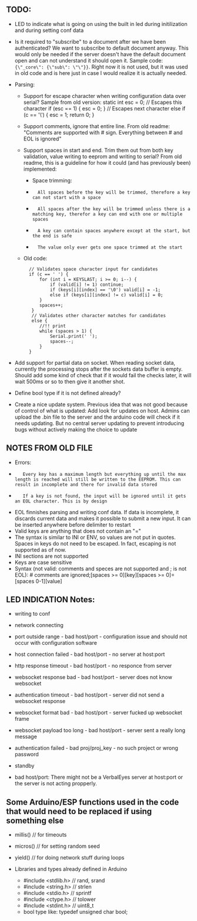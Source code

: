 
## TODO:
* LED to indicate what is going on using the built in led during initilization and during setting conf data

* Is it required to "subscribe" to a document after we have been authenticated? We want to subscribe to default document anyway. This would only be needed if the server doesn't have the default document open and can not understand it should open it. Sample code: `{\"_core\": {\"sub\": \"\"}}`. Right now it is not used, but it was used in old code and is here just in case I would realize it is actually needed.

* Parsing:
	* Support for escape character when writing configuration data over serial? Sample from old version:
			static int esc = 0;
			// Escapes this character
			if (esc == 1) {
				esc = 0;
			}
			// Escapes next character
			else if (c == '\\') {
				esc = 1;
				return 0;
			}

	* Support comments, ignore that entire line. From old readme: "Comments are supported with # sign. Everything between # and EOL is ignored"

	* Support spaces in start and end. Trim them out from both key validation, value writing to eeprom and writing to serial? From old readme, this is a guideline for how it could (and has previously been) implemented:
		* Space trimming:
		*		All spaces before the key will be trimmed, therefore a key can not start with a space
		*		All spaces after the key will be trimmed unless there is a matching key, therefor a key can end with one or multiple spaces
		*		A key can contain spaces anywhere except at the start, but the end is safe
		*		The value only ever gets one space trimmed at the start
	* Old code:

			// Validates space character input for candidates
			if (c == ' ') {
				for (int i = KEYSLAST; i >= 0; i--) {
					if (valid[i] != 1) continue;
					if (keys[i][index] == '\0') valid[i] = -1;
					else if (keys[i][index] != c) valid[i] = 0;
				}
				spaces++;
			 }
			 // Validates other character matches for candidates
			 else {
				//!! print
				while (spaces > 1) {
					Serial.print(' ');
					spaces--;
				}
			}

* Add support for partial data on socket. When reading socket data, currently the processing stops after the sockets data buffer is empty. Should add some kind of check that if it would fail the checks later, it will wait 500ms or so to then give it another shot.

 * Define bool type if it is not defined already?

 * Create a nice update system. Previous idea that was not good because of control of what is updated: Add look for updates on host. Admins can upload the .bin file to the server and the arduino code will check if it needs updating. But no central server updating to prevent introducing bugs without actively making the choice to update

## NOTES FROM OLD FILE

   * Errors:
   *		Every key has a maximum length but everything up until the max length is reached will still be written to the EEPROM. This can result in incomplete and there for invalid data stored
   *		If a key is not found, the input will be ignored until it gets an EOL character. This is by design

   * EOL finnishes parsing and writing conf data. If data is incomplete, it discards current data and makes it possible to submit a new input. It can be inserted anywhere before delimiter to restart
   * Valid keys are anything that does not contain an "="
   * The syntax is similar to INI or ENV, so values are not put in quotes. Spaces in keys do not need to be escaped. In fact, escaping is not supported as of now.
   * INI sections are not supported
   * Keys are case sensitive
   * Syntax (not valid: comments and speces are not supported and ; is not EOL): # comments are ignored;[spaces >= 0][key][spaces >= 0]=[spaces 0-1][value]

## LED INDICATION Notes:
   * writing to conf

   * network connecting

   * port outside range			- bad host/port		-	configuration issue and should not occur with configuration software
   * host connection failed		- bad host/port		-	no server at host:port
   * http response timeout		- bad host/port		-	no responce from server
   * websocket response bad		- bad host/port		-	server does not know websocket
   * authentication timeout		- bad host/port		-	server did not send a websocket response
   * websocket format bad		- bad host/port		-	server fucked up websocket frame
   * websocket payload too long	- bad host/port		-	server sent a really long message

   * authentication failed		- bad proj/proj_key	-	no such project or wrong password

   * standby

   * bad host/port: There might not be a VerbalEyes server at host:port or the server is not acting propperly.

## Some Arduino/ESP functions used in the code that would need to be replaced if using something else
 * millis() // for timeouts
 * micros() // for setting random seed
 * yield() // for doing network stuff during loops

 * Libraries and types already defined in Arduino
 	* #include <stdlib.h> // rand, srand
 	* #include <string.h> // strlen
 	* #include <stdio.h> // sprintf
 	* #include <ctype.h> // tolower
 	* #include <stdint.h> // uint8_t
 	* bool type like: typedef unsigned char bool;
